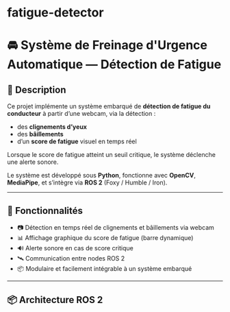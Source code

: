 # fatigue-detector

# 🚘 Système de Freinage d'Urgence Automatique — Détection de Fatigue

## 📑 Description

Ce projet implémente un système embarqué de **détection de fatigue du conducteur** à partir d’une webcam, via la détection :
- des **clignements d’yeux**
- des **bâillements**
- d’un **score de fatigue** visuel en temps réel

Lorsque le score de fatigue atteint un seuil critique, le système déclenche une alerte sonore.

Le système est développé sous **Python**, fonctionne avec **OpenCV**, **MediaPipe**, et s’intègre via **ROS 2** (Foxy / Humble / Iron).

---

## 📌 Fonctionnalités

- 📷 Détection en temps réel de clignements et bâillements via webcam
- 📊 Affichage graphique du score de fatigue (barre dynamique)
- 🔊 Alerte sonore en cas de score critique
- 🛰️ Communication entre nodes ROS 2
- 📦 Modulaire et facilement intégrable à un système embarqué

---

## 📦 Architecture ROS 2
